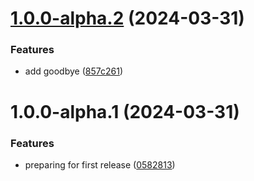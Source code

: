 # [1.0.0-alpha.2](https://github.com/kahojyun/semantic-release-test/compare/v1.0.0-alpha.1...v1.0.0-alpha.2) (2024-03-31)


### Features

* add goodbye ([857c261](https://github.com/kahojyun/semantic-release-test/commit/857c261e92c283c93bcde40ef01163d94e5f8d13))

# 1.0.0-alpha.1 (2024-03-31)


### Features

* preparing for first release ([0582813](https://github.com/kahojyun/semantic-release-test/commit/0582813dbc61a12226bd2be9ea6de59ebd95cfaa))
